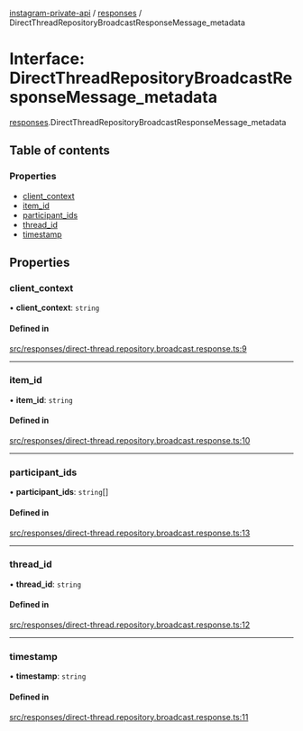 [instagram-private-api](../../README.md) / [responses](../../modules/responses.md) / DirectThreadRepositoryBroadcastResponseMessage_metadata

# Interface: DirectThreadRepositoryBroadcastResponseMessage\_metadata

[responses](../../modules/responses.md).DirectThreadRepositoryBroadcastResponseMessage_metadata

## Table of contents

### Properties

- [client\_context](DirectThreadRepositoryBroadcastResponseMessage_metadata.md#client_context)
- [item\_id](DirectThreadRepositoryBroadcastResponseMessage_metadata.md#item_id)
- [participant\_ids](DirectThreadRepositoryBroadcastResponseMessage_metadata.md#participant_ids)
- [thread\_id](DirectThreadRepositoryBroadcastResponseMessage_metadata.md#thread_id)
- [timestamp](DirectThreadRepositoryBroadcastResponseMessage_metadata.md#timestamp)

## Properties

### client\_context

• **client\_context**: `string`

#### Defined in

[src/responses/direct-thread.repository.broadcast.response.ts:9](https://github.com/Nerixyz/instagram-private-api/blob/4971f34/src/responses/direct-thread.repository.broadcast.response.ts#L9)

___

### item\_id

• **item\_id**: `string`

#### Defined in

[src/responses/direct-thread.repository.broadcast.response.ts:10](https://github.com/Nerixyz/instagram-private-api/blob/4971f34/src/responses/direct-thread.repository.broadcast.response.ts#L10)

___

### participant\_ids

• **participant\_ids**: `string`[]

#### Defined in

[src/responses/direct-thread.repository.broadcast.response.ts:13](https://github.com/Nerixyz/instagram-private-api/blob/4971f34/src/responses/direct-thread.repository.broadcast.response.ts#L13)

___

### thread\_id

• **thread\_id**: `string`

#### Defined in

[src/responses/direct-thread.repository.broadcast.response.ts:12](https://github.com/Nerixyz/instagram-private-api/blob/4971f34/src/responses/direct-thread.repository.broadcast.response.ts#L12)

___

### timestamp

• **timestamp**: `string`

#### Defined in

[src/responses/direct-thread.repository.broadcast.response.ts:11](https://github.com/Nerixyz/instagram-private-api/blob/4971f34/src/responses/direct-thread.repository.broadcast.response.ts#L11)
